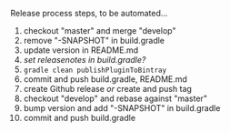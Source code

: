 Release process steps, to be automated...

1. checkout "master" and merge "develop"
1. remove "-SNAPSHOT" in build.gradle
1. update version in README.md
1. _set releasenotes in build.gradle?_
1. `gradle clean publishPluginToBintray`
1. commit and push build.gradle, README.md
1. create Github release _or_ create and push tag
1. checkout "develop" and rebase against "master"
1. bump version and add "-SNAPSHOT" in build.gradle
1. commit and push build.gradle
